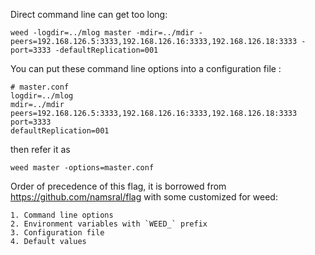 Direct command line can get too long:

```
weed -logdir=../mlog master -mdir=../mdir -peers=192.168.126.5:3333,192.168.126.16:3333,192.168.126.18:3333 -port=3333 -defaultReplication=001
```

You can put these command line options into a configuration file :

```
# master.conf
logdir=../mlog
mdir=../mdir
peers=192.168.126.5:3333,192.168.126.16:3333,192.168.126.18:3333
port=3333
defaultReplication=001
```

then refer it as 
```
weed master -options=master.conf
```

Order of precedence of this flag, it is borrowed from https://github.com/namsral/flag with some customized for weed:
```
1. Command line options
2. Environment variables with `WEED_` prefix
3. Configuration file
4. Default values
```